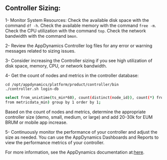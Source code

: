 ## Controller Sizing:

1- Monitor System Resources:
    Check the available disk space with the command ```df -h```.
    Check the available memory with the command ```free -m```.
    Check the CPU utilization with the command ```top```.
    Check the network bandwidth with the command ```bmon```.

2- Review the AppDynamics Controller log files for any error or warning messages related to sizing issues.

3- Consider increasing the Controller sizing if you see high utilization of disk space, memory, CPU, or network bandwidth.

4- Get the count of nodes and metrics in the controller database:

```
cd /opt/appdynamics/platform/product/controller/bin
./controller.sh login-db
```
```sh
select from_unixtime(ts_min*60), count(distinct(node_id)), count(*) from metricdata_min where ts_min > (select max(ts_min) - 10
from metricdata_min) group by 1 order by 1;
```

Based on the count of nodes and metrics, 
determine the appropriate controller size (demo, small, medium, or large) and add 20-30k for EUM BRUM or mobile app increase.

5- Continuously monitor the performance of your controller and adjust the size as needed. 
   You can use the AppDynamics Dashboards and Reports to view the performance metrics of your controller.

For more information, see the AppDynamics documentation at:[here](
https://docs.appdynamics.com/display/PRO44/Controller+System+Requirements#ControllerSystemRequirements-ControllerSizing).
